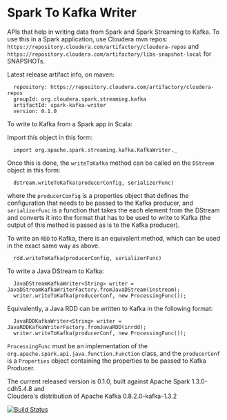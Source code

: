 Spark To Kafka Writer
==============

APIs that help in writing data from Spark and Spark Streaming to Kafka. To use this in a Spark 
application, use Cloudera mvn repos: ``https://repository.cloudera.com/artifactory/cloudera-repos``
and ``https://repository.cloudera.com/artifactory/libs-snapshot-local`` for SNAPSHOTs.

Latest release artifact info, on maven:
```
  repository: https://repository.cloudera.com/artifactory/cloudera-repos
  groupId: org.cloudera.spark.streaming.kafka
  artifactId: spark-kafka-writer
  version: 0.1.0
```

To write to Kafka from a Spark app in Scala:

Import this object in this form:
```
  import org.apache.spark.streaming.kafka.KafkaWriter._
```

Once this is done, the `writeToKafka` method can be called on the `DStream` object in this form:

```
  dstream.writeToKafka(producerConfig, serializerFunc)
```

where the `producerConfig` is a properties object that defines the configuration that needs to be
passed to the Kafka producer, and `serializerFunc` is a function that takes the each element 
from the DStream and converts it into the format that has to be used to write to Kafka (the 
output of this method is passed as is to the Kafka producer).
 
To write an `RDD` to Kafka, there is an equivalent method, which can be used in the exact same 
way as above.
```
  rdd.writeToKafka(producerConfig, serializerFunc)
```

To write a Java DStream to Kafka:
```   
  JavaDStreamKafkaWriter<String> writer = JavaDStreamKafkaWriterFactory.fromJavaDStream(instream);
  writer.writeToKafka(producerConf, new ProcessingFunc());
```

Equivalently, a Java RDD can be written to Kafka in the following format:
```   
  JavaRDDKafkaWriter<String> writer = JavaRDDKafkaWriterFactory.fromJavaRDD(inrdd);
  writer.writeToKafka(producerConf, new ProcessingFunc());
```
`ProcessingFunc` must be an implementation of the `org.apache.spark.api.java.function.Function` 
class, and the `producerConf` is a `Properties` object containing the properties to be passed to 
Kafka Producer.

The current released version is 0.1.0, built against Apache Spark 1.3.0-cdh5.4.8 and  
Cloudera's distribution of Apache Kafka 0.8.2.0-kafka-1.3.2

[![Build Status](https://travis-ci.org/cloudera/spark-kafka-writer.svg?branch=master)](https://travis-ci.org/cloudera/spark-kafka-writer)

